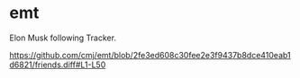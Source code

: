 # emt
Elon Musk following Tracker.

https://github.com/cmj/emt/blob/2fe3ed608c30fee2e3f9437b8dce410eab1d6821/friends.diff#L1-L50
